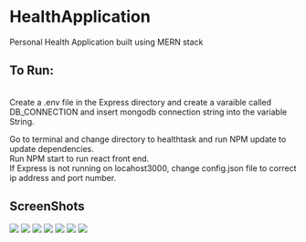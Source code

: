 # HealthApplication
Personal Health Application built using MERN stack

<h2>To Run: </h2> <br>
Create a .env file in the Express directory and create a varaible called DB_CONNECTION and insert mongodb connection string into the variable String.<br>

Go to terminal and change directory to healthtask and run NPM update to update dependencies.<br>
Run NPM start to run react front end.<br>
If Express is not running on locahost3000, change config.json file to correct ip address and port number.<br>


<h2>ScreenShots</h2>
<img src="https://user-images.githubusercontent.com/60685286/105620458-6031fb80-5e38-11eb-9c50-627c5c32ce9d.png">
<img src="https://user-images.githubusercontent.com/60685286/105620457-5f996500-5e38-11eb-9324-659398b9074a.png">
<img src="https://user-images.githubusercontent.com/60685286/105620452-5c9e7480-5e38-11eb-8fdd-84ee4f039d7c.png">
<img src="https://user-images.githubusercontent.com/60685286/105620456-5f00ce80-5e38-11eb-833f-e1ab12cd443e.png">
<img src="https://user-images.githubusercontent.com/60685286/105620455-5e683800-5e38-11eb-80ec-d0f7b9af85ee.png">
<img src="https://user-images.githubusercontent.com/60685286/105728020-a4231e80-5f66-11eb-9532-412561eb78c4.png">
<img src="https://user-images.githubusercontent.com/60685286/105728029-a5544b80-5f66-11eb-9cc7-a006b4a363d1.png">







